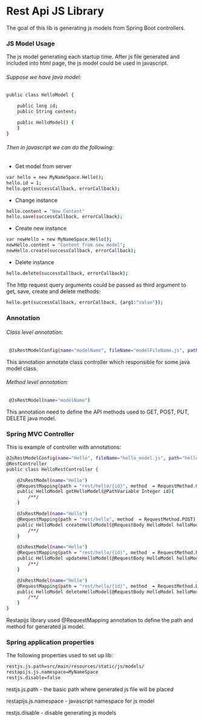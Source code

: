 # Rest Api JS Library

The goal of this lib is generating js models from Spring Boot controllers.

### JS Model Usage

The js model generating each startup time. After js file generated and included into html page, the js model could be used in javascript.

###### Suppose we have java model:
```sh
public class HelloModel {

    public long id;
    public String content;

    public HelloModel() {
    }
}
```

###### Then in javascript we can do the following:

* Get model from server
```sh
var hello = new MyNameSpace.Hello();
hello.id = 1;
hello.get(successCallback, errorCallback);
```
* Change instance
```sh
hello.content = "New Content"
hello.save(successCallback, errorCallback);
```
* Create new instance
```sh
var newHello = new MyNameSpace.Hello();
newHello.content = "Content from new model";
newHello.create(successCallback, errorCallback);
```
* Delete instance
```sh
hello.delete(successCallback, errorCallback);
```

The http request query arguments could be passed as third argument to get, save, create and delete methods:
```sh
hello.get(successCallback, errorCallback, {arg1:"value"});
```

### Annotation

###### Class level annotation:
```sh 
 @JsRestModelConfig(name="modelName", fileName="modelFileName.js", path="sub_path_to_file")
``` 
 This annotation annotate class controller which responsible for some java model class.
 
###### Method level annotation:
```sh 
 @JsRestModel(name="modelName")
``` 
 This annotation need to define the API methods used to GET, POST, PUT, DELETE java model.
 
### Spring MVC Controller

This is example of controller with annotations:
```sh
@JsRestModelConfig(name="Hello", fileName="hello_model.js", path="hello/")
@RestController
public class HelloRestController {

    @JsRestModel(name="Hello")
    @RequestMapping(path = "rest/hello/{id}", method  = RequestMethod.GET)
    public HelloModel getHelloModel(@PathVariable Integer id){
        /**/
    }

    @JsRestModel(name="Hello")
    @RequestMapping(path = "rest/hello", method  = RequestMethod.POST)
    public HelloModel createHelloModel(@RequestBody HelloModel helloModel){
        /**/
    }

    @JsRestModel(name="Hello")
    @RequestMapping(path = "rest/hello/{id}", method  = RequestMethod.PUT)
    public HelloModel updateHelloModel(@RequestBody HelloModel helloModel){
        /**/
    }

    @JsRestModel(name="Hello")
    @RequestMapping(path = "rest/hello/{id}", method  = RequestMethod.DELETE)
    public HelloModel deleteHelloModel(@RequestBody HelloModel helloModel){
        /**/
    }
}
```
 
 Restapijs library used @RequestMapping annotation to define the path and method for generated js model.
 
### Spring application properties

 The following properties used to set up lib:
```sh
restjs.js.path=src/main/resources/static/js/models/
restapijs.js.namespace=MyNameSpace
restjs.disable=false
```

restjs.js.path - the basic path where generated js file will be placed

restapijs.js.namespace - javascript namespace for js model

restjs.disable - disable generating js models 
